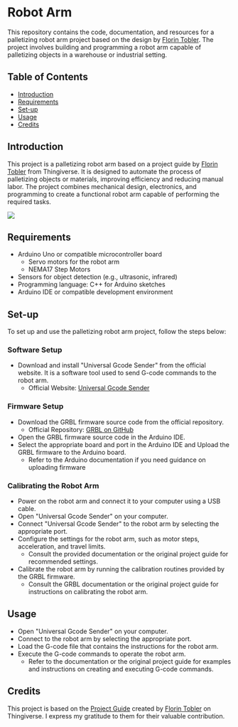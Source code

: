 # Robot Arm 

This repository contains the code, documentation, and resources for a palletizing robot arm project based on the design by [Florin Tobler](https://www.thingiverse.com/thing:1718984?collect). The project involves building and programming a robot arm capable of palletizing objects in a warehouse or industrial setting.

## Table of Contents

- [Introduction](#introduction)
- [Requirements](#requirements)
- [Set-up](#set-up)
- [Usage](#usage)
- [Credits](#credits)


## Introduction

This project is a palletizing robot arm based on a project guide by [Florin Tobler](https://www.thingiverse.com/thing:1718984?collect) from Thingiverse. It is designed to automate the process of palletizing objects or materials, improving efficiency and reducing manual labor. The project combines mechanical design, electronics, and programming to create a functional robot arm capable of performing the required tasks.

![](RoboArm/Photos/16.jpg)

## Requirements

- Arduino Uno or compatible microcontroller board
  - Servo motors for the robot arm
  - NEMA17 Step Motors
- Sensors for object detection (e.g., ultrasonic, infrared)
- Programming language: C++ for Arduino sketches
- Arduino IDE or compatible development environment

## Set-up

To set up and use the palletizing robot arm project, follow the steps below:

### Software Setup

- Download and install "Universal Gcode Sender" from the official website. It is a software tool used to send G-code commands to the robot arm.
  - Official Website: [Universal Gcode Sender](https://universalgcodesender.com/)

### Firmware Setup

- Download the GRBL firmware source code from the official repository.
  - Official Repository: [GRBL on GitHub](https://github.com/grbl/grbl)
- Open the GRBL firmware source code in the Arduino IDE.
- Select the appropriate board and port in the Arduino IDE and Upload the GRBL firmware to the Arduino board.
  - Refer to the Arduino documentation if you need guidance on uploading firmware

### Calibrating the Robot Arm

- Power on the robot arm and connect it to your computer using a USB cable.
- Open "Universal Gcode Sender" on your computer.
- Connect "Universal Gcode Sender" to the robot arm by selecting the appropriate port.
- Configure the settings for the robot arm, such as motor steps, acceleration, and travel limits.
  - Consult the provided documentation or the original project guide for recommended settings.
- Calibrate the robot arm by running the calibration routines provided by the GRBL firmware.
  - Consult the GRBL documentation or the original project guide for instructions on calibrating the robot arm.

## Usage

- Open "Universal Gcode Sender" on your computer.
- Connect to the robot arm by selecting the appropriate port.
- Load the G-code file that contains the instructions for the robot arm.
- Execute the G-code commands to operate the robot arm.
  - Refer to the documentation or the original project guide for examples and instructions on creating and executing G-code commands.

## Credits

This project is based on the [Project Guide](provide_link_to_original_guide) created by [Florin Tobler](https://github.com/ftobler) on Thingiverse. I express my gratitude to them for their valuable contribution.
